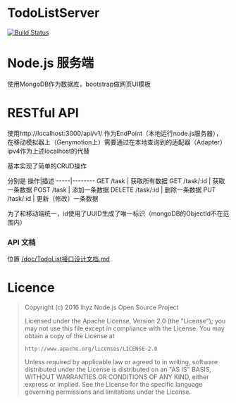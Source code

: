 # TodoListServer

[![Build Status](https://travis-ci.org/wylhyz/TodoListServer.svg?branch=master)](https://travis-ci.org/wylhyz/TodoListServer)

Node.js 服务端
============
使用MongoDB作为数据库，bootstrap做网页UI模板


RESTful API
============

使用http://localhost:3000/api/v1/ 作为EndPoint（本地运行node.js服务器），
在移动模拟器上（Genymotion上）需要通过在本地查询到的适配器（Adapter）ipv4作为上述localhost的代替

基本实现了简单的CRUD操作

分别是
操作|描述
-----|--------
GET /task | 获取所有数据
GET /task/:id | 获取一条数据
POST /task | 添加一条数据
DELETE /task/:id | 删除一条数据
PUT /task/:id | 更新（修改）一条数据

为了和移动端统一，id使用了UUID生成了唯一标识（mongoDB的ObjectId不在范围内）

### API 文档
位置 [/doc/TodoList接口设计文档.md](./doc/TodoList接口设计文档.md)


# Licence

> Copyright (c) 2016 lhyz Node.js Open Source Project
>
> Licensed under the Apache License, Version 2.0 (the "License");
> you may not use this file except in compliance with the License.
> You may obtain a copy of the License at
>
>     http://www.apache.org/licenses/LICENSE-2.0
>
> Unless required by applicable law or agreed to in writing, software
> distributed under the License is distributed on an "AS IS" BASIS,
> WITHOUT WARRANTIES OR CONDITIONS OF ANY KIND, either express or implied.
> See the License for the specific language governing permissions and
> limitations under the License.